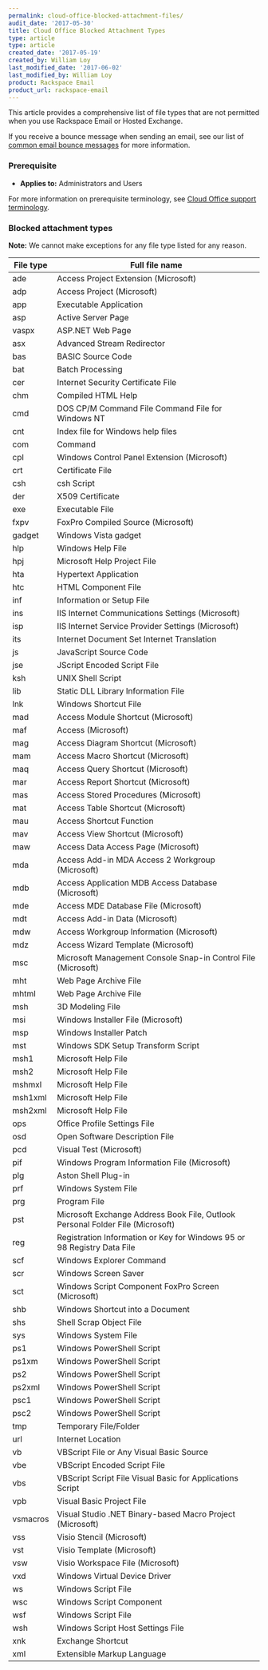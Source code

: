 ```yaml
---
permalink: cloud-office-blocked-attachment-files/
audit_date: '2017-05-30'
title: Cloud Office Blocked Attachment Types
type: article
type: article
created_date: '2017-05-19'
created_by: William Loy
last_modified_date: '2017-06-02'
last_modified_by: William Loy
product: Rackspace Email
product_url: rackspace-email
---
```


This article provides a comprehensive list of file types that are not permitted when you use Rackspace Email or Hosted Exchange.

If you receive a bounce message when sending an email, see our list of [common email bounce messages](/how-to/common-email-bounces) for more information.

### Prerequisite

- **Applies to:** Administrators and Users

For more information on prerequisite terminology, see [Cloud Office support terminology](/how-to/cloud-office-support-terminology).

### Blocked attachment types

**Note:** We cannot make exceptions for any file type listed for any reason.

| File type | Full file name |
| --- | --- |
| ade | Access Project Extension (Microsoft) |
| adp | Access Project (Microsoft) |
| app | Executable Application |
| asp | Active Server Page |
| vaspx | ASP.NET Web Page |
| asx | Advanced Stream Redirector |
| bas | BASIC Source Code |
| bat | Batch Processing |
| cer | Internet Security Certificate File |
| chm | Compiled HTML Help |
| cmd | DOS CP/M Command File Command File for Windows NT |
| cnt | Index file for Windows help files |
| com | Command |
| cpl | Windows Control Panel Extension (Microsoft) |
| crt | Certificate File |
| csh | csh Script |
| der | X509 Certificate |
| exe | Executable File |
| fxpv | FoxPro Compiled Source (Microsoft) |
| gadget | Windows Vista gadget |
| hlp | Windows Help File |
| hpj | Microsoft Help Project File |
| hta | Hypertext Application |
| htc | HTML Component File |
| inf | Information or Setup File |
| ins | IIS Internet Communications Settings (Microsoft) |
| isp | IIS Internet Service Provider Settings (Microsoft) |
| its | Internet Document Set Internet Translation |
| js | JavaScript Source Code |
| jse | JScript Encoded Script File |
| ksh | UNIX Shell Script |
| lib | Static DLL Library Information File |
| lnk | Windows Shortcut File |
| mad | Access Module Shortcut (Microsoft) |
| maf | Access (Microsoft) |
| mag | Access Diagram Shortcut (Microsoft) |
| mam | Access Macro Shortcut (Microsoft) |
| maq | Access Query Shortcut (Microsoft) |
| mar | Access Report Shortcut (Microsoft) |
| mas | Access Stored Procedures (Microsoft) |
| mat | Access Table Shortcut (Microsoft) |
| mau | Access Shortcut Function |
| mav | Access View Shortcut (Microsoft) |
| maw | Access Data Access Page (Microsoft) |
| mda | Access Add-in MDA Access 2 Workgroup (Microsoft) |
| mdb | Access Application MDB Access Database (Microsoft) |
| mde | Access MDE Database File (Microsoft) |
| mdt | Access Add-in Data (Microsoft) |
| mdw | Access Workgroup Information (Microsoft) |
| mdz | Access Wizard Template (Microsoft) |
| msc | Microsoft Management Console Snap-in Control File (Microsoft) |
| mht | Web Page Archive File |
| mhtml| Web Page Archive File |
| msh | 3D Modeling File |
| msi | Windows Installer File (Microsoft) |
| msp | Windows Installer Patch |
| mst | Windows SDK Setup Transform Script |
| msh1 | Microsoft Help File |
| msh2 | Microsoft Help File |
| mshmxl | Microsoft Help File |
| msh1xml | Microsoft Help File |
| msh2xml | Microsoft Help File |
| ops | Office Profile Settings File |
| osd | Open Software Description File |
| pcd | Visual Test (Microsoft) |
| pif | Windows Program Information File (Microsoft) |
| plg | Aston Shell Plug-in |
| prf | Windows System File |
| prg | Program File |
| pst | Microsoft Exchange Address Book File, Outlook Personal Folder File (Microsoft) |
| reg | Registration Information or Key for Windows 95 or 98 Registry Data File |
| scf | Windows Explorer Command |
| scr | Windows Screen Saver |
| sct | Windows Script Component FoxPro Screen (Microsoft) |
| shb | Windows Shortcut into a Document |
| shs | Shell Scrap Object File |
| sys | Windows System File |
| ps1 | Windows PowerShell Script |
| ps1xm | Windows PowerShell Script |
| ps2 | Windows PowerShell Script |
| ps2xml | Windows PowerShell Script |
| psc1 | Windows PowerShell Script |
| psc2 | Windows PowerShell Script |
| tmp | Temporary File/Folder |
| url | Internet Location |
| vb | VBScript File or Any Visual Basic Source |
| vbe | VBScript Encoded Script File |
| vbs | VBScript Script File Visual Basic for Applications Script |
| vpb | Visual Basic Project File |
| vsmacros | Visual Studio .NET Binary-based Macro Project (Microsoft) |
| vss | Visio Stencil (Microsoft) |
| vst | Visio Template (Microsoft) |
| vsw | Visio Workspace File (Microsoft) |
| vxd | Windows Virtual Device Driver |
| ws | Windows Script File |
| wsc | Windows Script Component |
| wsf | Windows Script File |
| wsh | Windows Script Host Settings File |
| xnk | Exchange Shortcut |
| xml | Extensible Markup Language |
